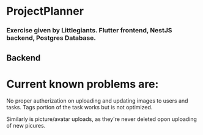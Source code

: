 # ProjectPlanner
### Exercise given by Littlegiants. Flutter frontend, NestJS backend, Postgres Database. 


## Backend

# Current known problems are: 
No proper autherization on uploading and updating images to users and tasks.
Tags portion of the task works but is not optimized.

Similarly is picture/avatar uploads, as they're never deleted opon uploading of new picures.



